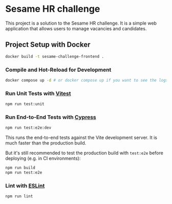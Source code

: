 # Sesame HR challenge

This project is a solution to the Sesame HR challenge. It is a simple web application that allows users to manage vacancies and candidates.

## Project Setup with Docker

```sh
docker build -t sesame-challenge-frontend .
```

### Compile and Hot-Reload for Development

```sh
docker compose up -d # or docker compose up if you want to see the logs
```








### Run Unit Tests with [Vitest](https://vitest.dev/)

```sh
npm run test:unit
```

### Run End-to-End Tests with [Cypress](https://www.cypress.io/)

```sh
npm run test:e2e:dev
```

This runs the end-to-end tests against the Vite development server.
It is much faster than the production build.

But it's still recommended to test the production build with `test:e2e` before deploying (e.g. in CI environments):

```sh
npm run build
npm run test:e2e
```

### Lint with [ESLint](https://eslint.org/)

```sh
npm run lint
```
